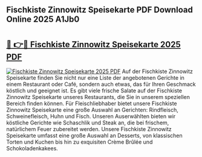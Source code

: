## Fischkiste Zinnowitz Speisekarte PDF Download Online 2025 A1Jb0

# <h2><a href="http://gc9zo5.nevu.top/?p=Fischkiste+Zinnowitz+Speisekarte">🔗 👉🔴 Fischkiste Zinnowitz Speisekarte 2025 PDF</a></h2>

[![Fischkiste Zinnowitz Speisekarte 2025 PDF](https://i.imgur.com/dBaPXMq.png)](http://gc9zo5.nevu.top/?p=Fischkiste+Zinnowitz+Speisekarte)
Auf der Fischkiste Zinnowitz Speisekarte finden Sie nicht nur eine Liste der angebotenen Gerichte in einem Restaurant oder Café, sondern auch etwas, das für Ihren Geschmack köstlich und geeignet ist. Es gibt viele frische Salate auf der Fischkiste Zinnowitz Speisekarte unseres Restaurants, die Sie in unserem speziellen Bereich finden können. Für Fleischliebhaber bietet unsere Fischkiste Zinnowitz Speisekarte eine große Auswahl an Gerichten: Rindfleisch, Schweinefleisch, Huhn und Fisch. Unseren Auserwählten bieten wir köstliche Gerichte wie Schaschlik und Steak an, die bei frischem, natürlichem Feuer zubereitet werden. Unsere Fischkiste Zinnowitz Speisekarte umfasst eine große Auswahl an Desserts, von klassischen Torten und Kuchen bis hin zu exquisiten Crème Brûlée und Schokoladenkakees.
